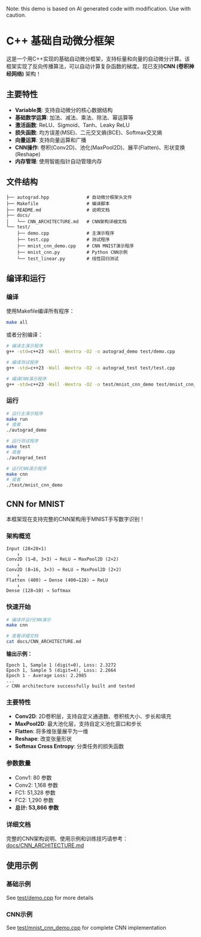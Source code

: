 Note: this demo is based on AI generated code with modification. Use with caution.

# C++ 基础自动微分框架

这是一个用C++实现的基础自动微分框架，支持标量和向量的自动微分计算。该框架实现了反向传播算法，可以自动计算复杂函数的梯度。现已支持**CNN (卷积神经网络)** 架构！

## 主要特性

- **Variable类**: 支持自动微分的核心数据结构
- **基础数学运算**: 加法、减法、乘法、除法、幂运算等
- **激活函数**: ReLU、Sigmoid、Tanh、Leaky ReLU
- **损失函数**: 均方误差(MSE)、二元交叉熵(BCE)、Softmax交叉熵
- **向量运算**: 支持向量运算和广播
- **CNN操作**: 卷积(Conv2D)、池化(MaxPool2D)、展平(Flatten)、形状变换(Reshape)
- **内存管理**: 使用智能指针自动管理内存

## 文件结构

```
├── autograd.hpp              # 自动微分框架头文件
├── Makefile                  # 编译脚本
├── README.md                 # 说明文档
├── docs/
│   └── CNN_ARCHITECTURE.md   # CNN架构详细文档
└── test/
    ├── demo.cpp              # 主演示程序
    ├── test.cpp              # 测试程序
    ├── mnist_cnn_demo.cpp    # CNN MNIST演示程序
    ├── mnist_cnn.py          # Python CNN示例
    └── test_linear.py        # 线性回归测试
```

## 编译和运行

### 编译

使用Makefile编译所有程序：

```bash
make all
```

或者分别编译：

```bash
# 编译主演示程序
g++ -std=c++23 -Wall -Wextra -O2 -o autograd_demo test/demo.cpp

# 编译测试程序
g++ -std=c++23 -Wall -Wextra -O2 -o autograd_test test/test.cpp

# 编译CNN演示程序
g++ -std=c++23 -Wall -Wextra -O2 -o test/mnist_cnn_demo test/mnist_cnn_demo.cpp
```

### 运行

```bash
# 运行主演示程序
make run
# 或者
./autograd_demo

# 运行测试程序
make test
# 或者
./autograd_test

# 运行CNN演示程序
make cnn
# 或者
./test/mnist_cnn_demo
```

## CNN for MNIST

本框架现在支持完整的CNN架构用于MNIST手写数字识别！

### 架构概览

```
Input (28×28×1)
    ↓
Conv2D (1→8, 3×3) → ReLU → MaxPool2D (2×2)
    ↓
Conv2D (8→16, 3×3) → ReLU → MaxPool2D (2×2)
    ↓
Flatten (400) → Dense (400→128) → ReLU
    ↓
Dense (128→10) → Softmax
```

### 快速开始

```bash
# 编译并运行CNN演示
make cnn

# 查看详细文档
cat docs/CNN_ARCHITECTURE.md
```

**输出示例：**
```
Epoch 1, Sample 1 (digit=0), Loss: 2.3272
Epoch 1, Sample 5 (digit=4), Loss: 2.2664
Epoch 1 - Average Loss: 2.2985
...
✓ CNN architecture successfully built and tested
```

### 主要特性

- **Conv2D**: 2D卷积层，支持自定义通道数、卷积核大小、步长和填充
- **MaxPool2D**: 最大池化层，支持自定义池化窗口和步长
- **Flatten**: 将多维张量展平为一维
- **Reshape**: 改变张量形状
- **Softmax Cross Entropy**: 分类任务的损失函数

### 参数数量

- Conv1: 80 参数
- Conv2: 1,168 参数
- FC1: 51,328 参数
- FC2: 1,290 参数
- **总计: 53,866 参数**

### 详细文档

完整的CNN架构说明、使用示例和训练技巧请参考：[docs/CNN_ARCHITECTURE.md](docs/CNN_ARCHITECTURE.md)

## 使用示例

### 基础示例
See [test/demo.cpp](test/demo.cpp) for more details

### CNN示例
See [test/mnist_cnn_demo.cpp](test/mnist_cnn_demo.cpp) for complete CNN implementation